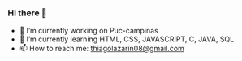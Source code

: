 ### Hi there 👋

- 🔭 I’m currently working on Puc-campinas
- 🌱 I’m currently learning HTML, CSS, JAVASCRIPT, C, JAVA, SQL
- 📫 How to reach me: thiagolazarin08@gmail.com
